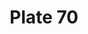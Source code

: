 ---
flag: 
order: '58'
pid: '70'
an: '7'
title: Plate 70
rev_year: 
_date: 
caption: Turban à longue pointe. Lisieres de Mousseline en fil d´or, formant Garnitures.
translation: Elongated turban. Chiffon borders in thread of gold  forming decorations.
student: Ana Karen Aguero
keywords: Lisieres, mousseline
column: 
flag_translation: Flag
permalink: /plates/70
layout: plate-page
---